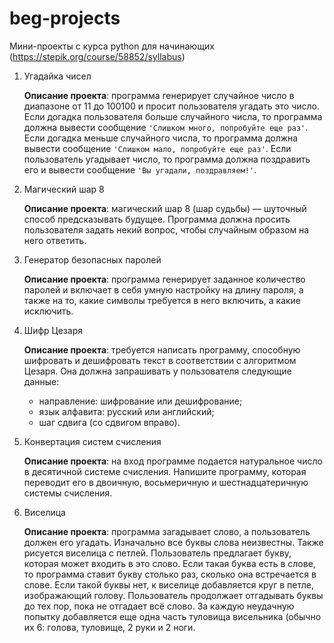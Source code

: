 # beg-projects
Мини-проекты с курса python для начинающих (https://stepik.org/course/58852/syllabus)

 1. Угадайка чисел
	
	**Описание проекта**: программа генерирует случайное число в диапазоне от 11 до 100100 и просит пользователя угадать это число. Если догадка пользователя больше случайного числа, то программа должна вывести сообщение `'Слишком много, попробуйте еще раз'`. Если догадка меньше случайного числа, то программа должна вывести сообщение `'Слишком мало, попробуйте еще раз'`. Если пользователь угадывает число, то программа должна поздравить его и вывести сообщение `'Вы угадали, поздравляем!'`.
	

 2. Магический шар 8
	
	**Описание проекта**: магический шар 8 (шар судьбы) — шуточный способ предсказывать будущее. Программа должна просить пользователя задать некий вопрос, чтобы случайным образом на него ответить.

 3. Генератор безопасных паролей

	**Описание проекта**: программа генерирует заданное количество паролей и включает в себя умную настройку на длину пароля, а также на то, какие символы требуется в него включить, а какие исключить.

 4. Шифр Цезаря

	**Описание проекта**: требуется написать программу, способную шифровать и дешифровать текст в соответствии с алгоритмом Цезаря. Она должна запрашивать у пользователя следующие данные:
	
	-   направление:  шифрование или дешифрование;
	-   язык алфавита:  русский или английский;
	-   шаг сдвига  (со сдвигом вправо).

 5. Конвертация систем счисления

	**Описание проекта**: на вход программе подается натуральное число в десятичной системе счисления. Напишите программу, которая переводит его в двоичную, восьмеричную и шестнадцатеричную системы счисления.

 6. Виселица

	**Описание проекта**: программа загадывает слово, а пользователь должен его угадать. Изначально все буквы слова неизвестны. Также рисуется виселица с петлей. Пользователь предлагает букву, которая может входить в это слово. Если такая буква есть в слове, то программа ставит букву столько раз, сколько она встречается в слове. Если такой буквы нет, к виселице добавляется круг в петле, изображающий голову. Пользователь продолжает отгадывать буквы до тех пор, пока не отгадает всё слово. За каждую неудачную попытку добавляется еще одна часть туловища висельника (обычно их 6: голова, туловище, 2 руки и 2 ноги.
